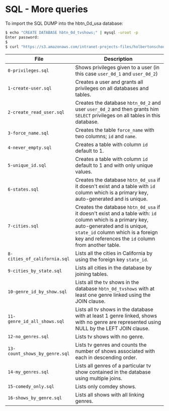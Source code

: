 # SQL - More queries

To import the SQL DUMP into the hbtn_0d_usa database:

```cmd
$ echo "CREATE DATABASE hbtn_0d_tvshows;" | mysql -uroot -p
Enter password:
$
$ curl "https://s3.amazonaws.com/intranet-projects-files/holbertonschool-higher-level_programming+/274/hbtn_0d_tvshows.sql" -s | mysql -uroot -p hbtn_0d_tvshows
```

File | Description
--- | ---
`0-privileges.sql` | Shows privileges given to a user (in this case `user_0d_1` and `user_0d_2`)
`1-create-user.sql` | Creates a user and grants all privileges on all databases and tables.
`2-create_read_user.sql` | Creates the database `hbtn_0d_2` and user `user_0d_2` and then grants him `SELECT` privileges on all tables in this database.
`3-force_name.sql` | Creates the table `force_name` with two columns; `id` and `name`.
`4-never_empty.sql` | Creates a table with column `id` default to 1.
`5-unique_id.sql`  | Creates a table with column `id` default to 1 and with only unique values.
`6-states.sql` | Creates the database `hbtn_0d_usa` if it doesn't exist and a table with `id` column which is a primary key, auto-generated and is unique.
`7-cities.sql` | Creates the database `hbtn_0d_usa` if it doesn't exist and a table with: `id` column which is a primary key, auto-generated and is unique, `state_id` column which is a foreign key and references the `id` column from another table.
`8-cities_of_california.sql` | Lists all the cities in California by using the foreign key `state_id`.
`9-cities_by_state.sql` | Lists all cities in the database by joining tables.
`10-genre_id_by_show.sql` | Lists all the tv shows in the database `hbtn_0d_tvshows` with at least one genre linked using the JOIN clause.
`11-genre_id_all_shows.sql` | Lists all tv shows in the database with at least 1 genre linked, shows with no genre are represented using NULL by the LEFT JOIN clause.
`12-no_genres.sql` | Lists tv shows with no genre.
`13-count_shows_by_genre.sql` | Lists tv genres and counts the number of shows associated with each in descending order.
`14-my_genres.sql` | Lists all genres of a particular tv show contained in the database using multiple joins.
`15-comedy_only.sql` | Lists only comdey shows.
`16-shows_by_genre.sql` | Lists all shows with all linking genres.
